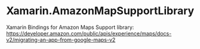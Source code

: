 Xamarin.AmazonMapSupportLibrary
===============================

Xamarin Bindings for Amazon Maps Support library: https://developer.amazon.com/public/apis/experience/maps/docs-v2/migrating-an-app-from-google-maps-v2
